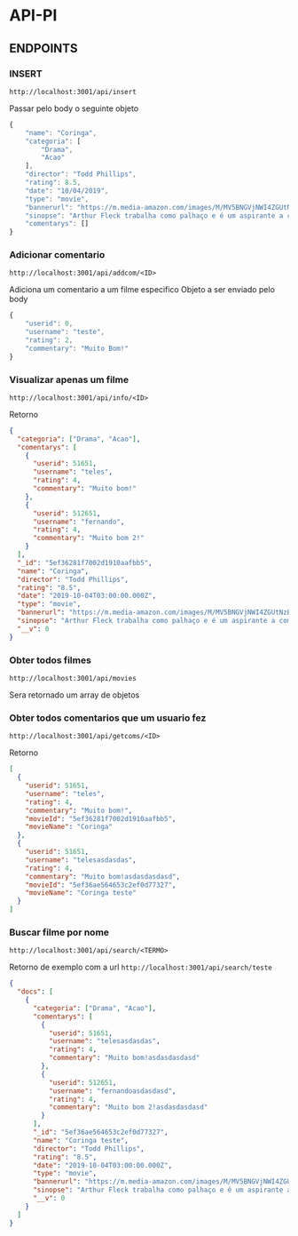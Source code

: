 # API-PI

## ENDPOINTS

### INSERT

`http://localhost:3001/api/insert`

Passar pelo body o seguinte objeto

```js
{
	"name": "Coringa",
	"categoria": [
		"Drama",
		"Acao"
	],
	"director": "Todd Phillips",
	"rating": 8.5,
	"date": "10/04/2019",
	"type": "movie",
	"bannerurl": "https://m.media-amazon.com/images/M/MV5BNGVjNWI4ZGUtNzE0MS00YTJmLWE0ZDctN2ZiYTk2YmI3NTYyXkEyXkFqcGdeQXVyMTkxNjUyNQ@@._V1_SY1000_CR0,0,674,1000_AL_.jpg",
	"sinopse": "Arthur Fleck trabalha como palhaço e é um aspirante a comediante de stand-up. Ele tem problemas de saúde mental, parte dos quais envolve risos incontroláveis. Os tempos são difíceis e, devido aos seus problemas e ocupação, Arthur tem um tempo ainda pior do que a maioria. Com o tempo, essas questões o suportam, moldando suas ações, fazendo-o assumir a persona que ele é mais conhecido como... O Coringa",
	"comentarys": []
}
```

### Adicionar comentario

`http://localhost:3001/api/addcom/<ID>`

Adiciona um comentario a um filme especifico
Objeto a ser enviado pelo body

```js
{
    "userid": 0,
    "username": "teste",
    "rating": 2,
	"commentary": "Muito Bom!"
}
```

### Visualizar apenas um filme

`http://localhost:3001/api/info/<ID>`

Retorno

```json
{
  "categoria": ["Drama", "Acao"],
  "comentarys": [
    {
      "userid": 51651,
      "username": "teles",
      "rating": 4,
      "commentary": "Muito bom!"
    },
    {
      "userid": 512651,
      "username": "fernando",
      "rating": 4,
      "commentary": "Muito bom 2!"
    }
  ],
  "_id": "5ef36281f7002d1910aafbb5",
  "name": "Coringa",
  "director": "Todd Phillips",
  "rating": "8.5",
  "date": "2019-10-04T03:00:00.000Z",
  "type": "movie",
  "bannerurl": "https://m.media-amazon.com/images/M/MV5BNGVjNWI4ZGUtNzE0MS00YTJmLWE0ZDctN2ZiYTk2YmI3NTYyXkEyXkFqcGdeQXVyMTkxNjUyNQ@@._V1_SY1000_CR0,0,674,1000_AL_.jpg",
  "sinopse": "Arthur Fleck trabalha como palhaço e é um aspirante a comediante de stand-up. Ele tem problemas de saúde mental, parte dos quais envolve risos incontroláveis. Os tempos são difíceis e, devido aos seus problemas e ocupação, Arthur tem um tempo ainda pior do que a maioria. Com o tempo, essas questões o suportam, moldando suas ações, fazendo-o assumir a persona que ele é mais conhecido como... O Coringa",
  "__v": 0
}
```

### Obter todos filmes

`http://localhost:3001/api/movies`

Sera retornado um array de objetos

### Obter todos comentarios que um usuario fez

`http://localhost:3001/api/getcoms/<ID>`

Retorno

```json
[
  {
    "userid": 51651,
    "username": "teles",
    "rating": 4,
    "commentary": "Muito bom!",
    "movieId": "5ef36281f7002d1910aafbb5",
    "movieName": "Coringa"
  },
  {
    "userid": 51651,
    "username": "telesasdasdas",
    "rating": 4,
    "commentary": "Muito bom!asdasdasdasd",
    "movieId": "5ef36ae564653c2ef0d77327",
    "movieName": "Coringa teste"
  }
]
```

### Buscar filme por nome

`http://localhost:3001/api/search/<TERMO>`

Retorno de exemplo com a url `http://localhost:3001/api/search/teste`

```json
{
  "docs": [
    {
      "categoria": ["Drama", "Acao"],
      "comentarys": [
        {
          "userid": 51651,
          "username": "telesasdasdas",
          "rating": 4,
          "commentary": "Muito bom!asdasdasdasd"
        },
        {
          "userid": 512651,
          "username": "fernandoasdasdasd",
          "rating": 4,
          "commentary": "Muito bom 2!asdasdasdasd"
        }
      ],
      "_id": "5ef36ae564653c2ef0d77327",
      "name": "Coringa teste",
      "director": "Todd Phillips",
      "rating": "8.5",
      "date": "2019-10-04T03:00:00.000Z",
      "type": "movie",
      "bannerurl": "https://m.media-amazon.com/images/M/MV5BNGVjNWI4ZGUtNzE0MS00YTJmLWE0ZDctN2ZiYTk2YmI3NTYyXkEyXkFqcGdeQXVyMTkxNjUyNQ@@._V1_SY1000_CR0,0,674,1000_AL_.jpg",
      "sinopse": "Arthur Fleck trabalha como palhaço e é um aspirante a comediante de stand-up. Ele tem problemas de saúde mental, parte dos quais envolve risos incontroláveis. Os tempos são difíceis e, devido aos seus problemas e ocupação, Arthur tem um tempo ainda pior do que a maioria. Com o tempo, essas questões o suportam, moldando suas ações, fazendo-o assumir a persona que ele é mais conhecido como... O Coringa",
      "__v": 0
    }
  ]
}
```
